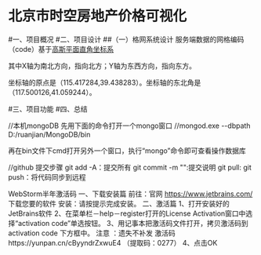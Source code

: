 北京市时空房地产价格可视化
=============
#一、项目概况
#二、项目设计
##（一）格网系统设计
服务端数据的网格编码（code）基于[高斯平面直角坐标系](http://blog.csdn.net/mniwc/article/details/7351714)

其中X轴为南北方向，指向北方；Y轴为东西方向，指向东方。

坐标轴的原点是（115.417284,39.438283）。坐标轴的东北角是（117.500126,41.059244）。
        
#三、项目功能
#四、总结



























//本机mongoDB
先用下面的命令打开一个mongo窗口
//mongod.exe --dbpath D:/ruanjian/MongoDB/bin

再在bin文件下cmd打开另外一个窗口，执行“mongo”命令即可查看操作数据库

//github 提交步骤
git add -A：提交所有
git commit -m "":提交说明
git pull:
git push：将代码同步到远程

WebStorm半年激活码 
一、下载安装篇 
前往：官网 https://www.jetbrains.com/ 下载您要的软件 
安装：请按提示完成安装。 
二、激活篇 
1、打开安装好的JetBrains软件 
2、在菜单栏－help－register打开的License Activation窗口中选择“activation code”单选按钮。 
3、用记事本把激活码文件打开，拷贝激活码到activation code 下方框中。 
注意 ：遗失不补发 
激活码https://yunpan.cn/cByyndrZxwuE4 （提取码：0277） 
4、点击OK
